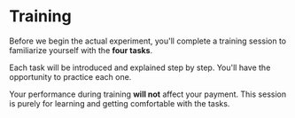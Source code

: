 # Training 

Before we begin the actual experiment, you'll complete a training session to familiarize yourself with the **four tasks**. 

Each task will be introduced and explained step by step. You'll have the opportunity to practice each one. 

Your performance during training **will not** affect your payment. This session is purely for learning and getting comfortable with the tasks. 